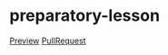 # preparatory-lesson
[Preview](https://github.com/pokatunzp/preparatory-lesson/)
[PullRequest](https://github.com/pokatunzp/preparatory-lesson/pull/1/files)